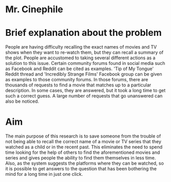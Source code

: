 # Mr. Cinephile

# Brief explanation about the problem
People are having difficulty recalling the exact names of movies and TV shows when they want
to re-watch them, but they can recall a summary of the plot. People are accustomed to taking
several different actions as a solution to this issue. Certain community forums found in social
media such as Facebook and Reddit can be cited as examples. 'Tip of My Tongue' Reddit
thread and 'Incredibly Strange Films' Facebook group can be given as examples to those
community forums. In those forums, there are thousands of requests to find a movie that
matches up to a particular description. In some cases, they are answered, but it took a long
time to get such a correct guess. A large number of requests that go unanswered can also be
noticed.

# Aim
The main purpose of this research is to save someone from the trouble of not being able to
recall the correct name of a movie or TV series that they watched as a child or in the recent
past. This eliminates the need to spend time looking for the help of others to find the
aforementioned movies and series and gives people the ability to find them themselves in less
time. Also, as the system suggests the platforms where they can be watched, so it is possible to
get answers to the question that has been bothering the mind for a long time in just one click.



